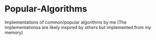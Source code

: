 # Popular-Algorithms
Implementations of common/popular algorithms by me
(The implementationsa are likely inspired by others but implemented from my memory)
